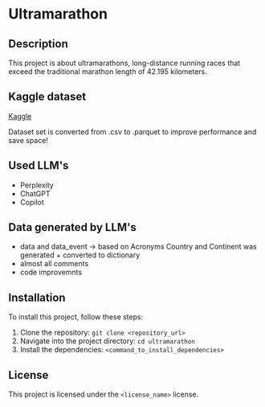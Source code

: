 # Ultramarathon

## Description

This project is about ultramarathons, long-distance running races that exceed the traditional marathon length of 42.195 kilometers.

## Kaggle dataset

[Kaggle](https://www.kaggle.com/datasets/aiaiaidavid/the-big-dataset-of-ultra-marathon-running)

Dataset set is converted from .csv to .parquet to improve performance and save space!

## Used LLM's

- Perplexity
- ChatGPT
- Copilot

## Data generated by LLM's

- data and data_event -> based on Acronyms Country and Continent was generated + converted to dictionary
- almost all comments
- code improvemnts

## Installation

To install this project, follow these steps:

1. Clone the repository: `git clone <repository_url>`
2. Navigate into the project directory: `cd ultramarathon`
3. Install the dependencies: `<command_to_install_dependencies>`


## License
This project is licensed under the `<license_name>` license.